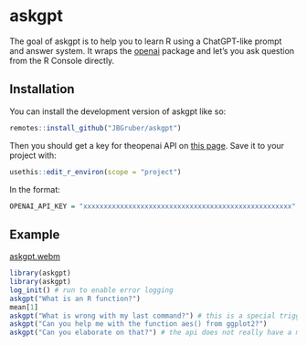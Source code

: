 
<!-- README.md is generated from README.Rmd. Please edit that file -->

# askgpt

<!-- badges: start -->
<!-- badges: end -->

The goal of askgpt is to help you to learn R using a ChatGPT-like prompt
and answer system. It wraps the
[openai](https://github.com/irudnyts/openai/) package and let’s you ask
question from the R Console directly.

## Installation

You can install the development version of askgpt like so:

``` r
remotes::install_github("JBGruber/askgpt")
```

Then you should get a key for theopenai API on [this
page](https://openai.com/api/). Save it to your project with:

``` r
usethis::edit_r_environ(scope = "project")
```

In the format:

``` r
OPENAI_API_KEY = "xxxxxxxxxxxxxxxxxxxxxxxxxxxxxxxxxxxxxxxxxxxxxxxxxxx"
```

## Example

[askgpt.webm](https://user-images.githubusercontent.com/23524101/218146487-04cc20b2-cb13-49dd-90d5-774291769b1f.webm)

``` r
library(askgpt)
library(askgpt)
log_init() # run to enable error logging
askgpt("What is an R function?")
mean[1]
askgpt("What is wrong with my last command?") # this is a special trigger prompt that sends your last command to GPT
askgpt("Can you help me with the function aes() from ggplot2?")
askgpt("Can you elaborate on that?") # the api does not really have a memory, the last prompt is sent to the API again
```

